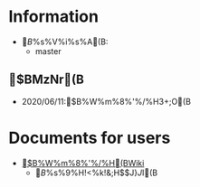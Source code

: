 # Information
* $B%a%$%s%V%i%s%A(B:
    * master

## $BMzNr(B
* 2020/06/11:$B%W%m%8%'%/%H3+;O(B

# Documents for users
* [$B%W%m%8%'%/%H(BWiki](http://irobot-gitlab.csse.muroran-it.ac.jp/universal_tools/ros2/key_event/-/wikis/home)
    * $B%$%s%9%H!<%k!&;H$$J}$J$I(B

